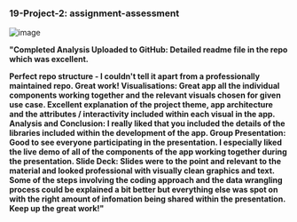 ### 19-Project-2: assignment-assessment

![image](https://user-images.githubusercontent.com/89948865/167243318-c09a8795-7d22-45c6-a72c-4cb312b78f62.png) 

**"Completed Analysis Uploaded to GitHub:
Detailed readme file in the repo which was excellent.**

**Perfect repo structure - I couldn't tell it apart from a professionally maintained repo. Great work!
Visualisations: Great app all the individual components working together and the relevant visuals chosen for given use case.
Excellent explanation of the project theme, app architecture and the attributes / interactivity included within each visual in the app.
Analysis and Conclusion: I really liked that you included the details of the libraries included within the development of the app.
Group Presentation: Good to see everyone participating in the presentation.
I especially liked the live demo of all of the components of the app working together during the presentation.
Slide Deck: Slides were to the point and relevant to the material and looked professional with visually clean graphics and text.
Some of the steps involving the coding approach and the data wrangling process could be explained a bit better but everything else was spot on with the right amount of infomation being shared within the presentation. Keep up the great work!"** 

